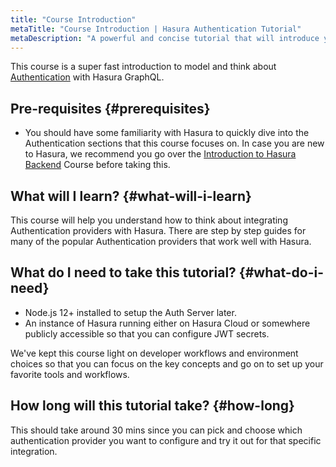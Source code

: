 ```yaml
---
title: "Course Introduction"
metaTitle: "Course Introduction | Hasura Authentication Tutorial"
metaDescription: "A powerful and concise tutorial that will introduce you to setting up an Authentication service in Hasura with a walkthrough of JWT configuration"
---
```


This course is a super fast introduction to model and think about [Authentication](https://hasura.io/docs/latest/auth/authentication/index/) with Hasura GraphQL.

## Pre-requisites {#prerequisites}

- You should have some familiarity with Hasura to quickly dive into the Authentication sections that this course focuses on. In case you are new to Hasura, we recommend you go over the [Introduction to Hasura Backend](https://hasura.io/learn/graphql/hasura/introduction/) Course before taking this.

## What will I learn? {#what-will-i-learn}

This course will help you understand how to think about integrating Authentication providers with Hasura. There are step by step guides for many of the popular Authentication providers that work well with Hasura.

## What do I need to take this tutorial? {#what-do-i-need}

- Node.js 12+ installed to setup the Auth Server later.
- An instance of Hasura running either on Hasura Cloud or somewhere publicly accessible so that you can configure JWT secrets.

We've kept this course light on developer workflows and
environment choices so that you can focus on the key concepts and
go on to set up your favorite tools and workflows.

## How long will this tutorial take? {#how-long}

This should take around 30 mins since you can pick and choose which authentication provider you want to configure and try it out for that specific integration.
